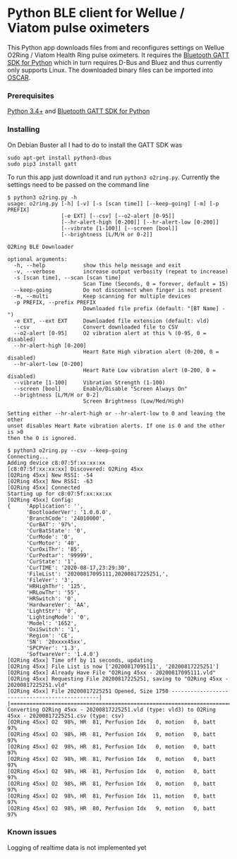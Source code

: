 # Python BLE client for Wellue / Viatom pulse oximeters
This Python app downloads files from and reconfigures settings on Wellue O2Ring / Viatom Health Ring pulse oximeters.  It requires the [Bluetooth GATT SDK for Python](https://github.com/getsenic/gatt-python) which in turn requires D-Bus and Bluez and thus currently only supports Linux.  The downloaded binary files can be imported into [OSCAR](https://www.sleepfiles.com/OSCAR).

### Prerequisites
[Python 3.4+](https://www.python.org) and [Bluetooth GATT SDK for Python](https://github.com/getsenic/gatt-python)

### Installing
On Debian Buster all I had to do to install the GATT SDK was 
```
sudo apt-get install python3-dbus
sudo pip3 install gatt
```
To run this app just download it and run `python3 o2ring.py`.  Currently the settings need to be passed on the command line
```
$ python3 o2ring.py -h
usage: o2ring.py [-h] [-v] [-s [scan time]] [--keep-going] [-m] [-p PREFIX]
                 [-e EXT] [--csv] [--o2-alert [0-95]]
                 [--hr-alert-high [0-200]] [--hr-alert-low [0-200]]
                 [--vibrate [1-100]] [--screen [bool]]
                 [--brightness [L/M/H or 0-2]]

O2Ring BLE Downloader

optional arguments:
  -h, --help            show this help message and exit
  -v, --verbose         increase output verbosity (repeat to increase)
  -s [scan time], --scan [scan time]
                        Scan Time (Seconds, 0 = forever, default = 15)
  --keep-going          Do not disconnect when finger is not present
  -m, --multi           Keep scanning for multiple devices
  -p PREFIX, --prefix PREFIX
                        Downloaded file prefix (default: "[BT Name] - ")
  -e EXT, --ext EXT     Downloaded file extension (default: vld)
  --csv                 Convert downloaded file to CSV
  --o2-alert [0-95]     O2 vibration alert at this % (0-95, 0 = disabled)
  --hr-alert-high [0-200]
                        Heart Rate High vibration alert (0-200, 0 = disabled)
  --hr-alert-low [0-200]
                        Heart Rate Low vibration alert (0-200, 0 = disabled)
  --vibrate [1-100]     Vibration Strength (1-100)
  --screen [bool]       Enable/Disable "Screen Always On"
  --brightness [L/M/H or 0-2]
                        Screen Brightness (Low/Med/High)

Setting either --hr-alert-high or --hr-alert-low to 0 and leaving the other
unset disables Heart Rate vibration alerts. If one is 0 and the other is >0
then the 0 is ignored.
```
```
$ python3 o2ring.py --csv --keep-going
Connecting...
Adding device c8:07:5f:xx:xx:xx
[c8:07:5f:xx:xx:xx] Discovered: O2Ring 45xx
[O2Ring 45xx] New RSSI: -54
[O2Ring 45xx] New RSSI: -63
[O2Ring 45xx] Connected
Starting up for c8:07:5f:xx:xx:xx
[O2Ring 45xx] Config:
{     'Application': '',
      'BootloaderVer': '1.0.0.0',
      'BranchCode': '24010000',
      'CurBAT': '97%',
      'CurBatState': '0',
      'CurMode': '0',
      'CurMotor': '40',
      'CurOxiThr': '85',
      'CurPedtar': '99999',
      'CurState': '1',
      'CurTIME': '2020-08-17,23:29:30',
      'FileList': '20200817095111,20200817225251,',
      'FileVer': '3',
      'HRHighThr': '125',
      'HRLowThr': '55',
      'HRSwitch': '0',
      'HardwareVer': 'AA',
      'LightStr': '0',
      'LightingMode': '0',
      'Model': '1652',
      'OxiSwitch': '1',
      'Region': 'CE',
      'SN': '20xxxx45xx',
      'SPCPVer': '1.3',
      'SoftwareVer': '1.4.0'}
[O2Ring 45xx] Time off by 11 seconds, updating
[O2Ring 45xx] File List is now ['20200817095111', '20200817225251']
[O2Ring 45xx] Already Have File "O2Ring 45xx - 20200817095111.vld"
[O2Ring 45xx] Requesting File 20200817225251, saving to "O2Ring 45xx - 20200817225251.vld"
[O2Ring 45xx] File 20200817225251 Opened, Size 1750 -----------------------------------------------|
|==================================================================================================|
Converting O2Ring 45xx - 20200817225251.vld (type: vld3) to O2Ring 45xx - 20200817225251.csv (type: csv)
[O2Ring 45xx] O2  98%, HR  81, Perfusion Idx   0, motion   0, batt  97%
[O2Ring 45xx] O2  98%, HR  81, Perfusion Idx   0, motion   0, batt  97%
[O2Ring 45xx] O2  98%, HR  81, Perfusion Idx   0, motion   0, batt  97%
[O2Ring 45xx] O2  98%, HR  81, Perfusion Idx   0, motion   0, batt  97%
[O2Ring 45xx] O2  98%, HR  81, Perfusion Idx   0, motion   0, batt  97%
[O2Ring 45xx] O2  98%, HR  81, Perfusion Idx   0, motion   0, batt  97%
[O2Ring 45xx] O2  98%, HR  81, Perfusion Idx  11, motion   0, batt  97%
[O2Ring 45xx] O2  98%, HR  80, Perfusion Idx   9, motion   0, batt  97%
```
### Known issues
Logging of realtime data is not implemented yet
